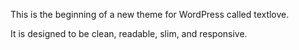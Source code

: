 This is the beginning of a new theme for WordPress called textlove.

It is designed to be clean, readable, slim, and responsive.
